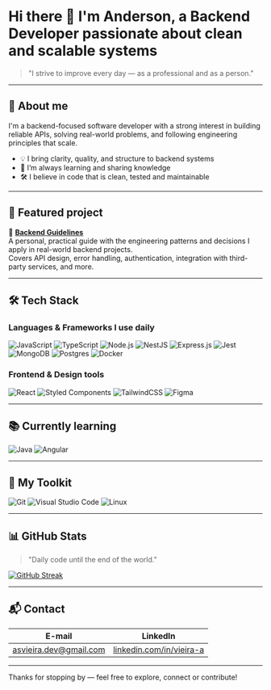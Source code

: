# Hi there 👋 I'm Anderson, a Backend Developer passionate about clean and scalable systems

> "I strive to improve every day — as a professional and as a person."

---

## 🚀 About me

I'm a backend-focused software developer with a strong interest in building reliable APIs, solving real-world problems, and following engineering principles that scale.

- 💡 I bring clarity, quality, and structure to backend systems
- 🧠 I’m always learning and sharing knowledge
- 🛠️ I believe in code that is clean, tested and maintainable

---

## 🧭 Featured project

📘 **[Backend Guidelines](https://github.com/vieira-a/backend-guidelines)**  
A personal, practical guide with the engineering patterns and decisions I apply in real-world backend projects.  
Covers API design, error handling, authentication, integration with third-party services, and more.

---

## 🛠️ Tech Stack

### Languages & Frameworks I use daily

![JavaScript](https://img.shields.io/badge/javascript-%23323330.svg?style=for-the-badge&logo=javascript&logoColor=%23F7DF1E)
![TypeScript](https://img.shields.io/badge/typescript-%23007ACC.svg?style=for-the-badge&logo=typescript&logoColor=white)
![Node.js](https://img.shields.io/badge/node.js-6DA55F?style=for-the-badge&logo=node.js&logoColor=white)
![NestJS](https://img.shields.io/badge/nestjs-%23E0234E.svg?style=for-the-badge&logo=nestjs&logoColor=white)
![Express.js](https://img.shields.io/badge/express.js-%23404d59.svg?style=for-the-badge&logo=express&logoColor=%2361DAFB)
![Jest](https://img.shields.io/badge/-jest-%23C21325?style=for-the-badge&logo=jest&logoColor=white)
![MongoDB](https://img.shields.io/badge/MongoDB-%234ea94b.svg?style=for-the-badge&logo=mongodb&logoColor=white)
![Postgres](https://img.shields.io/badge/postgres-%23316192.svg?style=for-the-badge&logo=postgresql&logoColor=white)
![Docker](https://img.shields.io/badge/Docker-2496ED?style=for-the-badge&logo=docker&logoColor=white)

### Frontend & Design tools

![React](https://img.shields.io/badge/react-%2320232a.svg?style=for-the-badge&logo=react&logoColor=%2361DAFB)
![Styled Components](https://img.shields.io/badge/styled--components-DB7093?style=for-the-badge&logo=styled-components&logoColor=white)
![TailwindCSS](https://img.shields.io/badge/tailwindcss-%2338B2AC.svg?style=for-the-badge&logo=tailwind-css&logoColor=white)
![Figma](https://img.shields.io/badge/figma-%23F24E1E.svg?style=for-the-badge&logo=figma&logoColor=white)

---

## 📚 Currently learning

![Java](https://img.shields.io/badge/java-%23ED8B00.svg?style=for-the-badge&logo=openjdk&logoColor=white)
![Angular](https://img.shields.io/badge/angular.js-%23E23237.svg?style=for-the-badge&logo=angularjs&logoColor=white)

---

## 🔧 My Toolkit

![Git](https://img.shields.io/badge/git-%23F05033.svg?style=for-the-badge&logo=git&logoColor=white)
![Visual Studio Code](https://img.shields.io/badge/Visual%20Studio%20Code-0078d7.svg?style=for-the-badge&logo=visual-studio-code&logoColor=white)
![Linux](https://img.shields.io/badge/Linux-FCC624?style=for-the-badge&logo=linux&logoColor=black)

---

## 📊 GitHub Stats

> "Daily code until the end of the world."

[![GitHub Streak](https://streak-stats.demolab.com?user=vieira-a&theme=onedark-duo&hide_border=true)](https://git.io/streak-stats)

---

## 📬 Contact

| E-mail                               | LinkedIn                                |
|--------------------------------------|------------------------------------------|
| [asvieira.dev@gmail.com](mailto:asvieira.dev@gmail.com) | [linkedin.com/in/vieira-a](https://www.linkedin.com/in/vieira-a) |

---

Thanks for stopping by — feel free to explore, connect or contribute!
